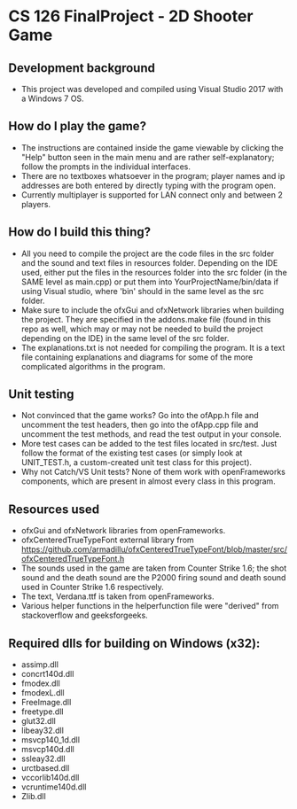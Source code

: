 # CS 126 FinalProject - 2D Shooter Game
## Development background
* This project was developed and compiled using Visual Studio 2017 with a Windows 7 OS.

## How do I play the game?
* The instructions are contained inside the game viewable by clicking the "Help" button seen in the main menu and are rather self-explanatory; follow the prompts in the individual interfaces.
* There are no textboxes whatsoever in the program; player names and ip addresses are both entered by directly typing with the program open.
* Currently multiplayer is supported for LAN connect only and between 2 players.

## How do I build this thing?
 * All you need to compile the project are the code files in the src folder and the sound and text files in resources folder. Depending on the IDE used, either put the files in the resources folder into the src folder (in the SAME level as main.cpp) or put them into YourProjectName/bin/data if using Visual studio, where 'bin' should in the same level as the src folder.
 * Make sure to include the ofxGui and ofxNetwork libraries when building the project. They are specified in the addons.make file (found in this repo as well, which may or may not be needed to build the project depending on the IDE) in the same level of the src folder.
 * The explanations.txt is not needed for compiling the program. It is a text file containing explanations and diagrams for some of the more complicated algorithms in the program.
 
## Unit testing
 * Not convinced that the game works? Go into the ofApp.h file and uncomment the test headers, then go into the ofApp.cpp file and uncomment the test methods, and read the test output in your console.
 * More test cases can be added to the test files located in src/test. Just follow the format of the existing test cases (or simply look at UNIT_TEST.h, a custom-created unit test class for this project).
 * Why not Catch/VS Unit tests? None of them work with openFrameworks components, which are present in almost every class in this program.
 
## Resources used
 * ofxGui and ofxNetwork libraries from openFrameworks.
 * ofxCenteredTrueTypeFont external library from https://github.com/armadillu/ofxCenteredTrueTypeFont/blob/master/src/ofxCenteredTrueTypeFont.h
 * The sounds used in the game are taken from Counter Strike 1.6; the shot sound and the death sound are the P2000 firing sound and death sound used in Counter Strike 1.6 respectively. 
 * The text, Verdana.ttf is taken from openFrameworks.
 * Various helper functions in the helperfunction file were "derived" from stackoverflow and geeksforgeeks.

## Required dlls for building on Windows (x32):
* assimp.dll
* concrt140d.dll
* fmodex.dll
* fmodexL.dll
* FreeImage.dll
* freetype.dll
* glut32.dll
* libeay32.dll
* msvcp140_1d.dll
* msvcp140d.dll
* ssleay32.dll
* urctbased.dll
* vccorlib140d.dll
* vcruntime140d.dll
* Zlib.dll
